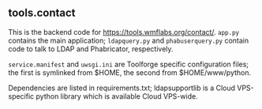 tools.contact
-------------

This is the backend code for https://tools.wmflabs.org/contact/. `app.py`
contains the main application; `ldapquery.py` and `phabuserquery.py` contain
code to talk to LDAP and Phabricator, respectively.

`service.manifest` and `uwsgi.ini` are Toolforge specific configuration files;
the first is symlinked from $HOME, the second from $HOME/www/python.

Dependencies are listed in requirements.txt; ldapsupportlib is a Cloud
VPS-specific python library which is available Cloud VPS-wide.
